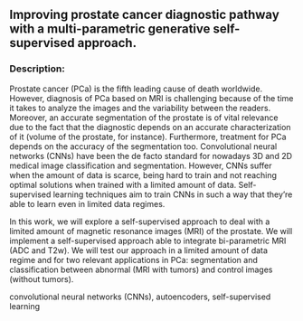 ## Improving prostate cancer diagnostic pathway with a multi-parametric generative self-supervised approach.
### Description:
Prostate cancer (PCa) is the fifth leading cause of death worldwide. However, diagnosis of PCa based on MRI is challenging because of the time it takes to analyze the images and the variability between the readers. Moreover, an accurate segmentation of the prostate is of vital relevance due to the fact that the diagnostic depends on an accurate characterization of it (volume of the prostate, for instance). Furthermore, treatment for PCa depends on the accuracy of the segmentation too. Convolutional neural networks (CNNs) have been the de facto standard for nowadays 3D and 2D medical image classification and segmentation. However, CNNs suffer when the amount of data is scarce, being hard to train and not reaching optimal solutions when trained with a limited amount of data. Self-supervised learning techniques aim to train CNNs in such a way that they’re able to learn even in limited data regimes.

In this work, we will explore a self-supervised approach to deal with a limited amount of magnetic resonance images (MRI) of the prostate. We will implement a self-supervised approach able to integrate bi-parametric MRI (ADC and T2w). We will test our approach in a limited amount of data regime and for two relevant applications in PCa: segmentation and classification between abnormal (MRI with tumors) and control images (without tumors).

convolutional neural networks (CNNs), autoencoders, self-supervised learning

